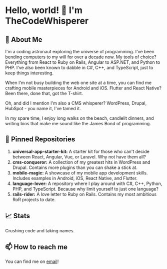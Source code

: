 # Hello, world! 👋 I'm TheCodeWhisperer

## 🚀 About Me
I'm a coding astronaut exploring the universe of programming. I've been bending computers to my will for over a decade now. My tools of choice? Everything from React to Ruby on Rails, Angular to ASP.NET, and Python to PHP. I've also been known to dabble in C#, C++, and TypeScript, just to keep things interesting.

When I'm not busy building the web one site at a time, you can find me crafting mobile masterpieces for Android and iOS. Flutter and React Native? Been there, done that, got the T-shirt.

Oh, and did I mention I'm also a CMS whisperer? WordPress, Drupal, HubSpot - you name it, I've tamed it.

In my spare time, I enjoy long walks on the beach, candlelit dinners, and writing bios that make me sound like the James Bond of programming. 

## 📁 Pinned Repositories
1. **universal-app-starter-kit:** A starter kit for those who can't decide between React, Angular, Vue, or Laravel. Why not have them all?
2. **cms-conqueror:** A collection of my greatest hits in WordPress and Drupal. Contains more plugins than you can shake a stick at.
3. **mobile-magic:** A showcase of my mobile app development skills. Includes examples in Android, iOS, React Native, and Flutter.
4. **language-lover:** A repository where I play around with C#, C++, Python, PHP, and TypeScript. Because why limit yourself to just one language?
5. **rails-rider:** A love letter to Ruby on Rails. Contains my most ambitious RoR projects to date.

## 📈 Stats
Crushing code and taking names.

## 📫 How to reach me
You can find me on [email](thiagoadsalves@gmailcom)!
